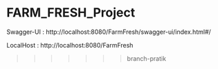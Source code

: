 # FARM_FRESH_Project

Swagger-UI :
http://localhost:8080/FarmFresh/swagger-ui/index.html#/

LocalHost :
http://localhost:8080/FarmFresh
>>>>>>> branch-pratik
